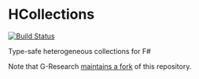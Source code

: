 # HCollections

[![Build Status](https://travis-ci.org/nickcowle/HCollections.svg?branch=master)](https://travis-ci.org/nickcowle/HCollections)

Type-safe heterogeneous collections for F#

Note that G-Research [maintains a fork](https://github.com/G-Research/HeterogeneousCollections) of this repository.
